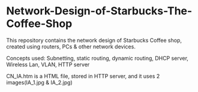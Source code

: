 # Network-Design-of-Starbucks-The-Coffee-Shop
This repository contains the network design of Starbucks Coffee shop, created using routers, PCs & other network devices.

Concepts used: Subnetting, static routing, dynamic routing, DHCP server, Wireless Lan, VLAN, HTTP server

CN_IA.htm is a HTML file, stored in HTTP server, and it uses 2 images(IA_1.jpg & IA_2.jpg)



